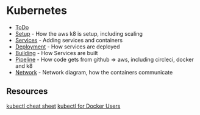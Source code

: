 # Kubernetes

- [ToDo](todo.md)
- [Setup](setup.md) - How the aws k8 is setup, including scaling
- [Services](services.md) - Adding services and containers
- [Deployment](deployment.md) - How services are deployed
- [Building](building.md) - How Services are built
- [Pipeline](pipeline.md) - How code gets from github => aws, including circleci, docker and k8
- [Network](network.md) - Network diagram, how the containers communicate

## Resources

[kubectl cheat sheet](https://kubernetes.io/docs/user-guide/kubectl-cheatsheet/)
[kubectl for Docker Users](https://kubernetes.io/docs/user-guide/docker-cli-to-kubectl/)
